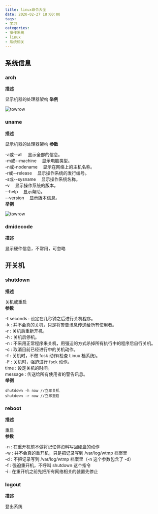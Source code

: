 ```yaml
---
title: linux命令大全
date: 2020-02-27 18:00:00
tags: 
- 学习
categories: 
- 操作系统
- linux
- 系统相关
---
```

## 系统信息
### arch
**描述**

显示机器的处理器架构
**举例**

![towrow](/images/linux/arch.png)
### uname
**描述**

显示机器的处理器架构
**参数**

-a或--all 　显示全部的信息。     
-m或--machine 　显示电脑类型。     
-n或-nodename 　显示在网络上的主机名称。    
-r或--release 　显示操作系统的发行编号。     
-s或--sysname 　显示操作系统名称。      
-v 　显示操作系统的版本。     
--help 　显示帮助。     
--version 　显示版本信息。     
**举例**

![towrow](/images/linux/uname.png)

### dmidecode
**描述**

显示硬件信息，不常用，可忽略
## 开关机
### shutdown
**描述**

关机或重启    
**参数**

-t seconds : 设定在几秒钟之后进行关机程序。    
-k : 并不会真的关机，只是将警告讯息传送给所有使用者。    
-r : 关机后重新开机。    
-h : 关机后停机。    
-n : 不采用正常程序来关机，用强迫的方式杀掉所有执行中的程序后自行关机。    
-c : 取消目前已经进行中的关机动作。    
-f : 关机时，不做 fcsk 动作(检查 Linux 档系统)。    
-F : 关机时，强迫进行 fsck 动作。     
time : 设定关机的时间。    
message : 传送给所有使用者的警告讯息。   
**举例**

```
shutdown -h now //立即关机
shutdown -r now //立即重启
``` 
### reboot
**描述**

重启    
**参数**

-n : 在重开机前不做将记忆体资料写回硬盘的动作     
-w : 并不会真的重开机，只是把记录写到 /var/log/wtmp 档案里     
-d : 不把记录写到 /var/log/wtmp 档案里（-n 这个参数包含了 -d）     
-f : 强迫重开机，不呼叫 shutdown 这个指令     
-i : 在重开机之前先把所有网络相关的装置先停止     
### logout
**描述**

登出系统
###